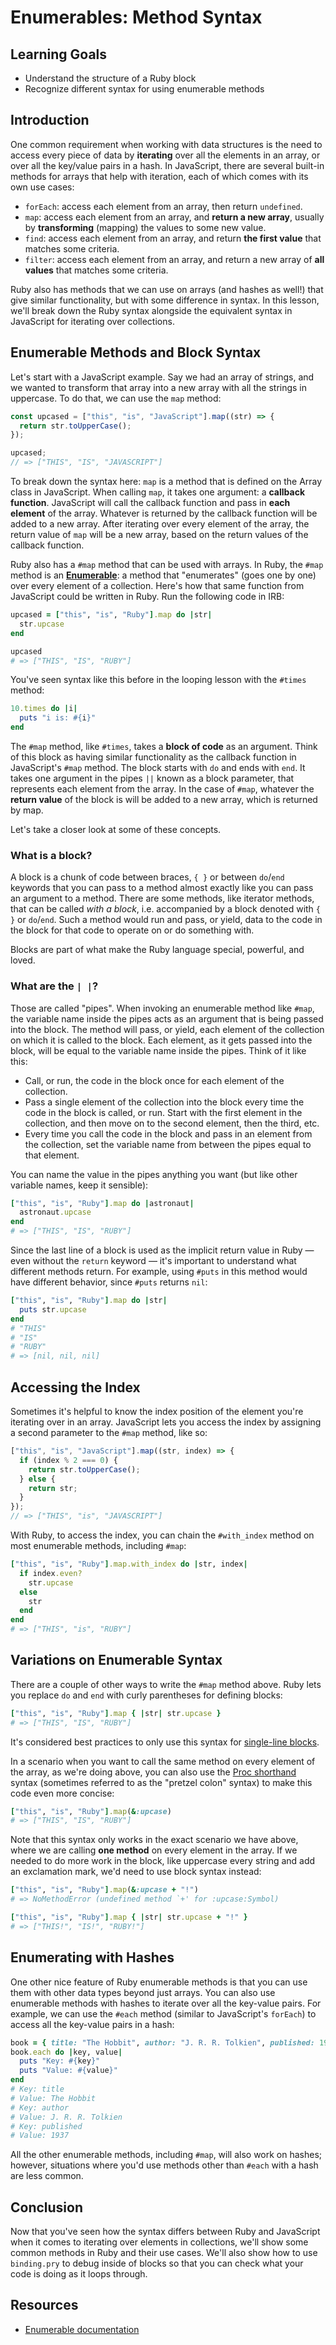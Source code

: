 # Enumerables: Method Syntax

## Learning Goals

- Understand the structure of a Ruby block
- Recognize different syntax for using enumerable methods

## Introduction

One common requirement when working with data structures is the need to access
every piece of data by **iterating** over all the elements in an array, or over
all the key/value pairs in a hash. In JavaScript, there are several built-in methods
for arrays that help with iteration, each of which comes with its own use cases:

- `forEach`: access each element from an array, then return `undefined`.
- `map`: access each element from an array, and **return a new array**, usually
  by **transforming** (mapping) the values to some new value.
- `find`: access each element from an array, and return **the first value**
  that matches some criteria.
- `filter`: access each element from an array, and return a new array of **all
  values** that matches some criteria.

Ruby also has methods that we can use on arrays (and hashes as well!) that give
similar functionality, but with some difference in syntax. In this lesson, we'll
break down the Ruby syntax alongside the equivalent syntax in JavaScript for
iterating over collections.

## Enumerable Methods and Block Syntax

Let's start with a JavaScript example. Say we had an array of strings, and we
wanted to transform that array into a new array with all the strings in
uppercase. To do that, we can use the `map` method:

```js
const upcased = ["this", "is", "JavaScript"].map((str) => {
  return str.toUpperCase();
});

upcased;
// => ["THIS", "IS", "JAVASCRIPT"]
```

To break down the syntax here: `map` is a method that is defined on the Array
class in JavaScript. When calling `map`, it takes one argument: a **callback
function**. JavaScript will call the callback function and pass in **each
element** of the array. Whatever is returned by the callback function will be
added to a new array. After iterating over every element of the array, the
return value of `map` will be a new array, based on the return values of the
callback function.

Ruby also has a `#map` method that can be used with arrays. In Ruby, the `#map`
method is an [**Enumerable**][ruby docs enumerable]: a method that "enumerates"
(goes one by one) over every element of a collection. Here's how that same
function from JavaScript could be written in Ruby. Run the following code in
IRB:

```rb
upcased = ["this", "is", "Ruby"].map do |str|
  str.upcase
end

upcased
# => ["THIS", "IS", "RUBY"]
```

You've seen syntax like this before in the looping lesson with the `#times`
method:

```rb
10.times do |i|
  puts "i is: #{i}"
end
```

The `#map` method, like `#times`, takes a **block of code** as an argument.
Think of this block as having similar functionality as the callback function in
JavaScript's `#map` method. The block starts with `do` and ends with `end`. It
takes one argument in the pipes `||` known as a block parameter, that represents
each element from the array. In the case of `#map`, whatever the **return
value** of the block is will be added to a new array, which is returned by map.

Let's take a closer look at some of these concepts.

### What is a block?

A block is a chunk of code between braces, `{ }` or between `do`/`end` keywords
that you can pass to a method almost exactly like you can pass an argument to a
method. There are some methods, like iterator methods, that can be called _with
a block_, i.e. accompanied by a block denoted with `{ }` or `do`/`end`. Such a
method would run and pass, or yield, data to the code in the block for that code
to operate on or do something with.

Blocks are part of what make the Ruby language special, powerful, and loved.

### What are the `| |`?

Those are called "pipes". When invoking an enumerable method like `#map`, the
variable name inside the pipes acts as an argument that is being passed into the
block. The method will pass, or yield, each element of the collection on which
it is called to the block. Each element, as it gets passed into the block, will
be equal to the variable name inside the pipes. Think of it like this:

- Call, or run, the code in the block once for each element of the collection.
- Pass a single element of the collection into the block every time the code in
  the block is called, or run. Start with the first element in the collection,
  and then move on to the second element, then the third, etc.
- Every time you call the code in the block and pass in an element from the
  collection, set the variable name from between the pipes equal to that
  element.

You can name the value in the pipes anything you want (but like other variable
names, keep it sensible):

```rb
["this", "is", "Ruby"].map do |astronaut|
  astronaut.upcase
end
# => ["THIS", "IS", "RUBY"]
```

Since the last line of a block is used as the implicit return value in Ruby
— even without the `return` keyword — it's important to understand
what different methods return. For example, using `#puts` in this method would
have different behavior, since `#puts` returns `nil`:

```rb
["this", "is", "Ruby"].map do |str|
  puts str.upcase
end
# "THIS"
# "IS"
# "RUBY"
# => [nil, nil, nil]
```

## Accessing the Index

Sometimes it's helpful to know the index position of the element you're
iterating over in an array. JavaScript lets you access the index by assigning a
second parameter to the `#map` method, like so:

```js
["this", "is", "JavaScript"].map((str, index) => {
  if (index % 2 === 0) {
    return str.toUpperCase();
  } else {
    return str;
  }
});
// => ["THIS", "is", "JAVASCRIPT"]
```

With Ruby, to access the index, you can chain the `#with_index` method on most
enumerable methods, including `#map`:

```rb
["this", "is", "Ruby"].map.with_index do |str, index|
  if index.even?
    str.upcase
  else
    str
  end
end
# => ["THIS", "is", "RUBY"]
```

## Variations on Enumerable Syntax

There are a couple of other ways to write the `#map` method above. Ruby lets you
replace `do` and `end` with curly parentheses for defining blocks:

```rb
["this", "is", "Ruby"].map { |str| str.upcase }
# => ["THIS", "IS", "RUBY"]
```

It's considered best practices to only use this syntax for [single-line blocks][].

[single-line blocks]: https://rubystyle.guide/#single-line-blocks

In a scenario when you want to call the same method on every element of the
array, as we're doing above, you can also use the
[Proc shorthand][proc shorthand] syntax (sometimes referred to as the "pretzel
colon" syntax) to make this code even more concise:

```rb
["this", "is", "Ruby"].map(&:upcase)
# => ["THIS", "IS", "RUBY"]
```

Note that this syntax only works in the exact scenario we have above, where we
are calling **one method** on every element in the array. If we needed to do
more work in the block, like uppercase every string and add an exclamation mark,
we'd need to use block syntax instead:

```rb
["this", "is", "Ruby"].map(&:upcase + "!")
# => NoMethodError (undefined method `+' for :upcase:Symbol)

["this", "is", "Ruby"].map { |str| str.upcase + "!" }
# => ["THIS!", "IS!", "RUBY!"]
```

[proc shorthand]: https://www.honeybadger.io/blog/how-ruby-ampersand-colon-works/

## Enumerating with Hashes

One other nice feature of Ruby enumerable methods is that you can use them with
other data types beyond just arrays. You can also use enumerable methods with
hashes to iterate over all the key-value pairs. For example, we can use the
`#each` method (similar to JavaScript's `forEach`) to access all the key-value
pairs in a hash:

```rb
book = { title: "The Hobbit", author: "J. R. R. Tolkien", published: 1937 }
book.each do |key, value|
  puts "Key: #{key}"
  puts "Value: #{value}"
end
# Key: title
# Value: The Hobbit
# Key: author
# Value: J. R. R. Tolkien
# Key: published
# Value: 1937
```

All the other enumerable methods, including `#map`, will also work on hashes;
however, situations where you'd use methods other than `#each` with a hash are
less common.

## Conclusion

Now that you've seen how the syntax differs between Ruby and JavaScript when it
comes to iterating over elements in collections, we'll show some common methods
in Ruby and their use cases. We'll also show how to use `binding.pry` to debug
inside of blocks so that you can check what your code is doing as it loops
through.

## Resources

- [Enumerable documentation][ruby docs enumerable]

[ruby docs enumerable]: https://ruby-doc.org/core-2.7.3/Enumerable.html
